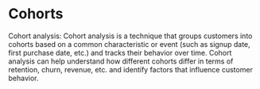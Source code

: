 # Cohorts

Cohort analysis: Cohort analysis is a technique that groups customers into cohorts based on a common characteristic or event (such as signup date, first purchase date, etc.) and tracks their behavior over time. Cohort analysis can help understand how different cohorts differ in terms of retention, churn, revenue, etc. and identify factors that influence customer behavior.
